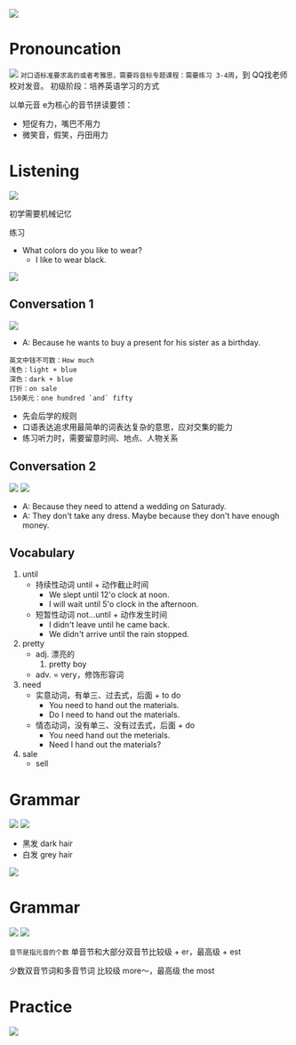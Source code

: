 

![](./pic/1.png)

# Pronouncation
![](./pic/2.png)
`对口语标准要求高的或者考雅思，需要将音标专题课程：需要练习 3-4周`，到 QQ找老师校对发音。
初级阶段：培养英语学习的方式

以单元音 e为核心的音节拼读要领：
- 短促有力，嘴巴不用力
- 微笑音，假笑，丹田用力

# Listening
![](./pic/3.png)

初学需要机械记忆

练习
- What colors do you like to wear?
    - I like to wear black.

![](./pic/4.png)

## Conversation 1
![](./pic/5.png)

- A: Because he wants to buy a present for his sister as a birthday.

```
英文中钱不可数：How much
浅色：light + blue
深色：dark + blue
打折：on sale
150美元：one hundred `and` fifty
```

- 先会后学的规则
- 口语表达追求用最简单的词表达复杂的意思，应对交集的能力
- 练习听力时，需要留意时间、地点、人物关系

## Conversation 2
![](./pic/6.png)
![](./pic/7.png)

- A: Because they need to attend a wedding on Saturady.
- A: They don't take any dress. Maybe because they don't have enough money.

## Vocabulary
1. until
    - 持续性动词 until + 动作截止时间
      - We slept until 12'o clock at noon.
      - I will wait until 5'o clock in the afternoon.
    - 短暂性动词 not...until + 动作发生时间
      - I didn't leave until he came back.
      - We didn't arrive until the rain stopped.
2. pretty   
   - adj. 漂亮的 
      1. pretty boy
   - adv. = very，修饰形容词
3. need 
   - 实意动词，有单三、过去式，后面 + to do
     - You need to hand out the materials.
     - Do I need to hand out the materials.
   - 情态动词，没有单三、没有过去式，后面 + do
     - You need hand out the meterials.
     - Need I hand out the materials?
4. sale 
   - sell

# Grammar
![](./pic/8.png)
![](./pic/9.png)

- 黑发 dark hair
- 白发 grey hair

![](./pic/10.png)

# Grammar
![](./pic/11.png)
![](./pic/12.png)

`音节是指元音的个数`
单音节和大部分双音节比较级 + er，最高级 + est

少数双音节词和多音节词 比较级 more～，最高级 the most

# Practice
![](./pic/13.png)
